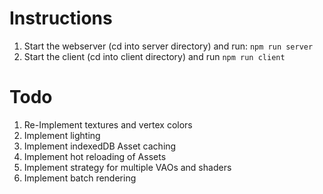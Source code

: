 # Instructions

1. Start the webserver (cd into server directory) and run: `npm run server`
2. Start the client (cd into client directory) and run `npm run client`

# Todo

1. Re-Implement textures and vertex colors
2. Implement lighting
3. Implement indexedDB Asset caching
4. Implement hot reloading of Assets
5. Implement strategy for multiple VAOs and shaders
6. Implement batch rendering
